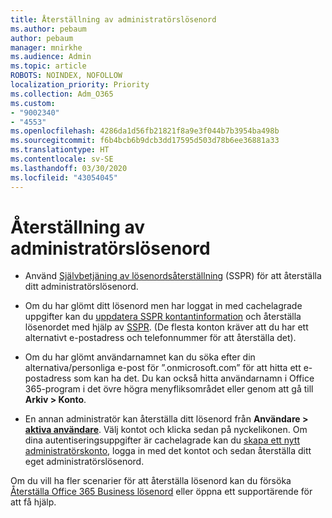 ```yaml
---
title: Återställning av administratörslösenord
ms.author: pebaum
author: pebaum
manager: mnirkhe
ms.audience: Admin
ms.topic: article
ROBOTS: NOINDEX, NOFOLLOW
localization_priority: Priority
ms.collection: Adm_O365
ms.custom:
- "9002340"
- "4553"
ms.openlocfilehash: 4286da1d56fb21821f8a9e3f044b7b3954ba498b
ms.sourcegitcommit: f6b4bcb6b9dcb3dd17595d503d78b6ee36881a33
ms.translationtype: HT
ms.contentlocale: sv-SE
ms.lasthandoff: 03/30/2020
ms.locfileid: "43054045"
---
```

# <a name="admin-password-reset"></a>Återställning av administratörslösenord

- Använd [Självbetjäning av lösenordsåterställning](https://passwordreset.microsoftonline.com/) (SSPR) för att återställa ditt administratörslösenord.

- Om du har glömt ditt lösenord men har loggat in med cachelagrade uppgifter kan du [uppdatera SSPR kontantinformation](https://go.microsoft.com/fwlink/?linkid=849451) och återställa lösenordet med hjälp av [SSPR](https://passwordreset.microsoftonline.com/).  (De flesta konton kräver att du har ett alternativt e-postadress och telefonnummer för att återställa det).

- Om du har glömt användarnamnet kan du söka efter din alternativa/personliga e-post för ”.onmicrosoft.com” för att hitta ett e-postadress som kan ha det.  Du kan också hitta användarnamn i Office 365-program i det övre högra menyfliksområdet eller genom att gå till **Arkiv > Konto**.

- En annan administratör kan återställa ditt lösenord från **Användare > [aktiva användare](https://portal.office.com/adminportal/home#/users)**. Välj kontot och klicka sedan på nyckelikonen.  Om dina autentiseringsuppgifter är cachelagrade kan du [skapa ett nytt administratörskonto](https://portal.office.com/adminportal/home#/users), logga in med det kontot och sedan återställa ditt eget administratörslösenord.

Om du vill ha fler scenarier för att återställa lösenord kan du försöka [Återställa Office 365 Business lösenord](https://docs.microsoft.com/microsoft-365/admin/add-users/reset-passwords) eller öppna ett supportärende för att få hjälp.
